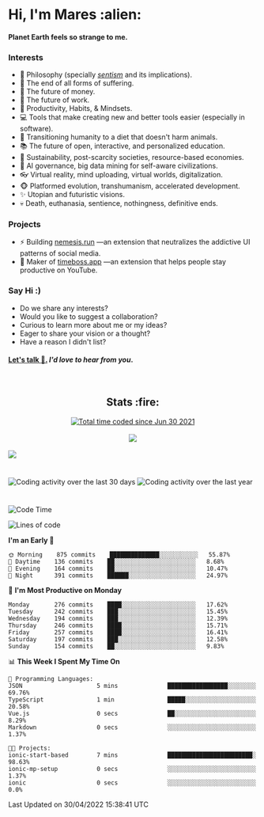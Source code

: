 <h1>Hi, I'm Mares :alien:</h1>

#### Planet Earth feels so strange to me.

### **Interests**

- 🌊 Philosophy (specially [_sentism_][sentismmedium] and its implications).
- 🎯 The end of all forms of suffering.
- 💸 The future of money.
- 💼 The future of work.
- 🧠 Productivity, Habits, & Mindsets.
- 💻 Tools that make creating new and better tools easier (especially in software).
- 🥗 Transitioning humanity to a diet that doesn't harm animals.
- 📚 The future of open, interactive, and personalized education.
- 🌱 Sustainability, post-scarcity societies, resource-based economies.
- 🤖 AI governance, big data mining for self-aware civilizations.
- 👓 Virtual reality, mind uploading, virtual worlds, digitalization.
- 🐵 Platformed evolution, transhumanism, accelerated development.
- ✨ Utopian and futuristic visions.
- 💀 Death, euthanasia, sentience, nothingness, definitive ends.


### **Projects**

- ⚡ Building [nemesis.run](https://nemesis.run) —an extension that neutralizes the addictive UI patterns of social media.
- 💎 Maker of [timeboss.app](https://timeboss.app) —an extension that helps people stay productive on YouTube.


### **Say Hi :)**

- Do we share any interests?
- Would you like to suggest a collaboration?
- Curious to learn more about me or my ideas?
- Eager to share your vision or a thought?
- Have a reason I didn't list?

#### [Let's talk :wave:.](mailto:mareszhar@gmail.com) _I'd love to hear from you_.

[sentismmedium]: https://medium.com/@mareszhar/born-a-prisoner-a-reflection-about-life-its-struggles-and-a-plan-to-escape-d8566ce9b026

<br>

<h2 align="center">Stats :fire:</h2>

<div align="center">
  <a href="https://wakatime.com/@cfdc0e0d-4860-4b62-9ff0-cb659185525e">
    <img src="https://wakatime.com/badge/user/cfdc0e0d-4860-4b62-9ff0-cb659185525e.svg" alt="Total time coded since Jun 30 2021" />
  </a>
</div>

<br>

<!-- 
Add or remove this: 
&dates=B1AAB3FF 
...or this...
&date_format=M%20j%5B%2C%20Y%5D
from the *streak stats URL below* if they get bugged and aren't updating: 
-->

<div align="center">
  <img src="https://github-readme-streak-stats.herokuapp.com?user=mareszhar&theme=black-ice&hide_border=true&stroke=FFFFFF15&ring=DF8FFE&fire=DF8FFE&currStreakLabel=DF8FFE&background=1A232A&currStreakNum=86FFAB&dates=B1AAB3FF&date_format=M%20j%5B%2C%20Y%5D">
</div>

<br>

<img src="https://activity-graph.herokuapp.com/graph?username=mareszhar&theme=nord&bg_color=00000000&color=979797&line=DF8FFE&point=00000000&area=true&hide_border=true">

<br>

<h1></h1>

<img src="https://wakatime.com/share/@mares/5df0ff02-9c79-41b4-b540-51dc9c65a57b.svg" alt="Coding activity over the last 30 days" />
<img src="https://wakatime.com/share/@mares/ea89ba71-f374-40af-930c-e0655909fe37.svg" alt="Coding activity over the last year" />

<h1></h1>

<!--START_SECTION:waka-->
![Code Time](http://img.shields.io/badge/Code%20Time-515%20hrs%2056%20mins-blue)

![Lines of code](https://img.shields.io/badge/From%20Hello%20World%20I%27ve%20Written-132%20Thousand%20lines%20of%20code-blue)

**I'm an Early 🐤** 

```text
🌞 Morning    875 commits    ██████████████░░░░░░░░░░░   55.87% 
🌆 Daytime    136 commits    ██░░░░░░░░░░░░░░░░░░░░░░░   8.68% 
🌃 Evening    164 commits    ██░░░░░░░░░░░░░░░░░░░░░░░   10.47% 
🌙 Night      391 commits    ██████░░░░░░░░░░░░░░░░░░░   24.97%

```
📅 **I'm Most Productive on Monday** 

```text
Monday       276 commits    ████░░░░░░░░░░░░░░░░░░░░░   17.62% 
Tuesday      242 commits    ███░░░░░░░░░░░░░░░░░░░░░░   15.45% 
Wednesday    194 commits    ███░░░░░░░░░░░░░░░░░░░░░░   12.39% 
Thursday     246 commits    ████░░░░░░░░░░░░░░░░░░░░░   15.71% 
Friday       257 commits    ████░░░░░░░░░░░░░░░░░░░░░   16.41% 
Saturday     197 commits    ███░░░░░░░░░░░░░░░░░░░░░░   12.58% 
Sunday       154 commits    ██░░░░░░░░░░░░░░░░░░░░░░░   9.83%

```


📊 **This Week I Spent My Time On** 

```text
💬 Programming Languages: 
JSON                     5 mins              █████████████████░░░░░░░░   69.76% 
TypeScript               1 min               █████░░░░░░░░░░░░░░░░░░░░   20.58% 
Vue.js                   0 secs              ██░░░░░░░░░░░░░░░░░░░░░░░   8.29% 
Markdown                 0 secs              ░░░░░░░░░░░░░░░░░░░░░░░░░   1.37%

🐱‍💻 Projects: 
ionic-start-based        7 mins              ████████████████████████░   98.63% 
ionic-mp-setup           0 secs              ░░░░░░░░░░░░░░░░░░░░░░░░░   1.37% 
ionic                    0 secs              ░░░░░░░░░░░░░░░░░░░░░░░░░   0.0%

```


 Last Updated on 30/04/2022 15:38:41 UTC
<!--END_SECTION:waka-->
